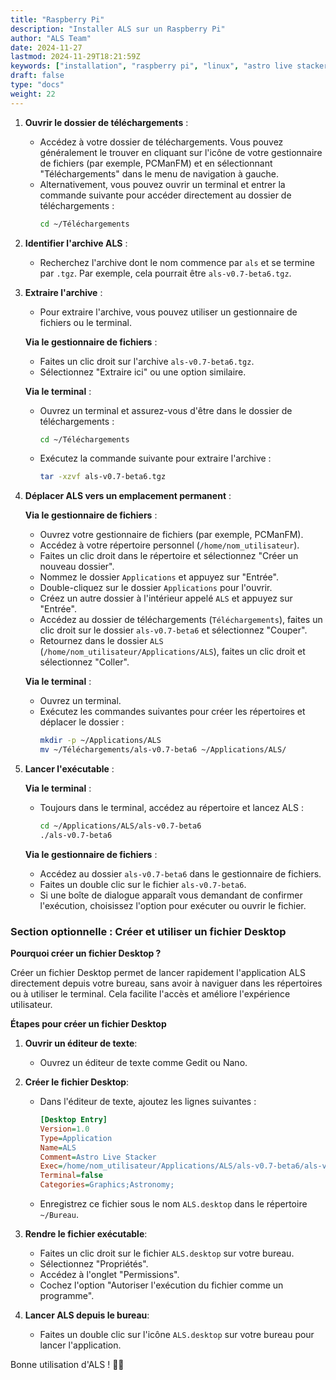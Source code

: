 ```yaml
---
title: "Raspberry Pi"
description: "Installer ALS sur un Raspberry Pi"
author: "ALS Team"
date: 2024-11-27
lastmod: 2024-11-29T18:21:59Z
keywords: ["installation", "raspberry pi", "linux", "astro live stacker", "guide"]
draft: false
type: "docs"
weight: 22
---
```


1. **Ouvrir le dossier de téléchargements**&nbsp;:
   - Accédez à votre dossier de téléchargements. Vous pouvez généralement le trouver en cliquant sur l'icône de votre 
   gestionnaire de fichiers (par exemple, PCManFM) et en sélectionnant "Téléchargements" dans le menu de navigation 
   à gauche. 
   - Alternativement, vous pouvez ouvrir un terminal et entrer la commande suivante pour accéder directement 
   au dossier de téléchargements :
     ```bash
     cd ~/Téléchargements
     ```

2. **Identifier l'archive ALS**&nbsp;:
   - Recherchez l'archive dont le nom commence par `als` et se termine par `.tgz`. Par exemple, cela pourrait 
   être `als-v0.7-beta6.tgz`.

3. **Extraire l'archive**&nbsp;:
   - Pour extraire l'archive, vous pouvez utiliser un gestionnaire de fichiers ou le terminal.
   
   **Via le gestionnaire de fichiers** :
     - Faites un clic droit sur l'archive `als-v0.7-beta6.tgz`.
     - Sélectionnez "Extraire ici" ou une option similaire.
   
   **Via le terminal** :
     - Ouvrez un terminal et assurez-vous d'être dans le dossier de téléchargements :
       ```bash
       cd ~/Téléchargements
       ```
     - Exécutez la commande suivante pour extraire l'archive :
       ```bash
       tar -xzvf als-v0.7-beta6.tgz
       ```

4. **Déplacer ALS vers un emplacement permanent**&nbsp;:

   **Via le gestionnaire de fichiers**&nbsp;:
     - Ouvrez votre gestionnaire de fichiers (par exemple, PCManFM).
     - Accédez à votre répertoire personnel (`/home/nom_utilisateur`).
     - Faites un clic droit dans le répertoire et sélectionnez "Créer un nouveau dossier".
     - Nommez le dossier `Applications` et appuyez sur "Entrée".
     - Double-cliquez sur le dossier `Applications` pour l'ouvrir.
     - Créez un autre dossier à l'intérieur appelé `ALS` et appuyez sur "Entrée".
     - Accédez au dossier de téléchargements (`Téléchargements`), faites un clic droit sur le dossier `als-v0.7-beta6` 
     et sélectionnez "Couper".
     - Retournez dans le dossier `ALS` (`/home/nom_utilisateur/Applications/ALS`), faites un clic droit et sélectionnez 
     "Coller".

   **Via le terminal**&nbsp;:
     - Ouvrez un terminal.
     - Exécutez les commandes suivantes pour créer les répertoires et déplacer le dossier :
       ```bash
       mkdir -p ~/Applications/ALS
       mv ~/Téléchargements/als-v0.7-beta6 ~/Applications/ALS/
       ```

5. **Lancer l'exécutable**&nbsp;:

   **Via le terminal** :
     - Toujours dans le terminal, accédez au répertoire et lancez ALS :
       ```bash
       cd ~/Applications/ALS/als-v0.7-beta6
       ./als-v0.7-beta6
       ```

   **Via le gestionnaire de fichiers** :
     - Accédez au dossier `als-v0.7-beta6` dans le gestionnaire de fichiers.
     - Faites un double clic sur le fichier `als-v0.7-beta6`.
     - Si une boîte de dialogue apparaît vous demandant de confirmer l'exécution, choisissez l'option pour exécuter ou 
     ouvrir le fichier.

### Section optionnelle : Créer et utiliser un fichier Desktop

**Pourquoi créer un fichier Desktop ?**

Créer un fichier Desktop permet de lancer rapidement l'application ALS directement depuis votre bureau, sans avoir à 
naviguer dans les répertoires ou à utiliser le terminal. Cela facilite l'accès et améliore l'expérience utilisateur.

**Étapes pour créer un fichier Desktop**

1. **Ouvrir un éditeur de texte**:
   - Ouvrez un éditeur de texte comme Gedit ou Nano.

2. **Créer le fichier Desktop**:
   - Dans l'éditeur de texte, ajoutez les lignes suivantes :
     ```ini
     [Desktop Entry]
     Version=1.0
     Type=Application
     Name=ALS
     Comment=Astro Live Stacker
     Exec=/home/nom_utilisateur/Applications/ALS/als-v0.7-beta6/als-v0.7-beta6
     Terminal=false
     Categories=Graphics;Astronomy;
     ```
   - Enregistrez ce fichier sous le nom `ALS.desktop` dans le répertoire `~/Bureau`.

3. **Rendre le fichier exécutable**:
   - Faites un clic droit sur le fichier `ALS.desktop` sur votre bureau.
   - Sélectionnez "Propriétés".
   - Accédez à l'onglet "Permissions".
   - Cochez l'option "Autoriser l'exécution du fichier comme un programme".

4. **Lancer ALS depuis le bureau**:
   - Faites un double clic sur l'icône `ALS.desktop` sur votre bureau pour lancer l'application.

Bonne utilisation d'ALS ! 🚀✨
